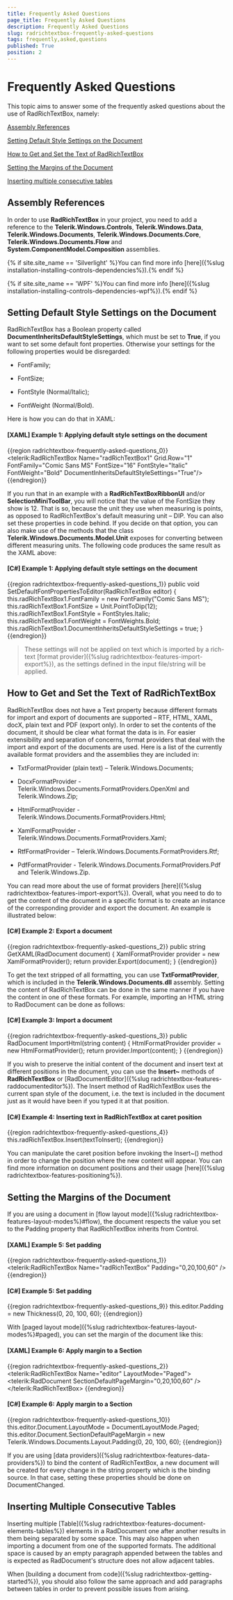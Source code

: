 ```yaml
---
title: Frequently Asked Questions
page_title: Frequently Asked Questions
description: Frequently Asked Questions
slug: radrichtextbox-frequently-asked-questions
tags: frequently,asked,questions
published: True
position: 2
---
```


# Frequently Asked Questions



This topic aims to answer some of the frequently asked questions about the use of RadRichTextBox, namely:

[Assembly References](#assembly-references)

[Setting Default Style Settings on the Document](#setting-default-style-settings-on-the-document)

[How to Get and Set the Text of RadRichTextBox](#how-to-get-and-set-the-text-of-radrichtextbox)

[Setting the Margins of the Document](#setting-the-margins-of-the-document)

[Inserting multiple consecutive tables](#inserting-multiple-consecutive-tables)

## Assembly References

In order to use __RadRichTextBox__ in your project, you need to add a reference to the __Telerik.Windows.Controls__, __Telerik.Windows.Data__, __Telerik.Windows.Documents__, __Telerik.Windows.Documents.Core__, __Telerik.Windows.Documents.Flow__ and __System.ComponentModel.Composition__ assemblies.

{% if site.site_name == 'Silverlight' %}You can find more info [here]({%slug installation-installing-controls-dependencies%}).{% endif %}

{% if site.site_name == 'WPF' %}You can find more info [here]({%slug installation-installing-controls-dependencies-wpf%}).{% endif %}
        

## Setting Default Style Settings on the Document

RadRichTextBox has a Boolean property called __DocumentInheritsDefaultStyleSettings__, which must be set to __True__, if you want to set some default font properties. Otherwise your settings for the following properties would be disregarded:
        

* FontFamily;

* FontSize;

* FontStyle (Normal/Italic);

* FontWeight (Normal/Bold).

Here is how you can do that in XAML:

#### __[XAML] Example 1: Applying default style settings on the document__

{{region radrichtextbox-frequently-asked-questions_0}}
    <telerik:RadRichTextBox Name="radRichTextBox1" Grid.Row="1" FontFamily="Comic Sans MS" FontSize="16" FontStyle="Italic" FontWeight="Bold" DocumentInheritsDefaultStyleSettings="True"/>
{{endregion}}



If you run that in an example with a __RadRichTextBoxRibbonUI__ and/or __SelectionMiniToolBar__, you will notice that the value of the FontSize they show is 12. That is so, because the unit they use when measuring is points, as opposed to RadRichTextBox's default measuring unit – DIP. You can also set these properties in code behind. If you decide on that option, you can also make use of the methods that the class __Telerik.Windows.Documents.Model.Unit__ exposes for converting between different measuring units. The following code produces the same result as the XAML above:
        

#### __[C#] Example 1: Applying default style settings on the document__

{{region radrichtextbox-frequently-asked-questions_1}}
    public void SetDefaultFontPropertiesToEditor(RadRichTextBox editor)
    {
        this.radRichTextBox1.FontFamily = new FontFamily("Comic Sans MS");
        this.radRichTextBox1.FontSize = Unit.PointToDip(12);
        this.radRichTextBox1.FontStyle = FontStyles.Italic;
        this.radRichTextBox1.FontWeight = FontWeights.Bold;
        this.radRichTextBox1.DocumentInheritsDefaultStyleSettings = true;
    }
{{endregion}}



>These settings will not be applied on text which is imported by a rich-text [format provider]({%slug radrichtextbox-features-import-export%}), as the settings defined in the input file/string will be applied.
          

## How to Get and Set the Text of RadRichTextBox

RadRichTextBox does not have a Text property because different formats for import and export of documents are supported – RTF, HTML, XAML, docX, plain text and PDF (export only). In order to set the contents of the document, it should be clear what format the data is in. For easier extensibility and separation of concerns, format providers that deal with the import and export of the documents are used. Here is a list of the currently available format providers and the assemblies they are included in:

* TxtFormatProvider (plain text) – Telerik.Windows.Documents;

* DocxFormatProvider - Telerik.Windows.Documents.FormatProviders.OpenXml and Telerik.Windows.Zip;

* HtmlFormatProvider - Telerik.Windows.Documents.FormatProviders.Html;

* XamlFormatProvider - Telerik.Windows.Documents.FormatProviders.Xaml;

* RtfFormatProvider – Telerik.Windows.Documents.FormatProviders.Rtf;

* PdfFormatProvider - Telerik.Windows.Documents.FormatProviders.Pdf and Telerik.Windows.Zip.

You can read more about the use of format providers [here]({%slug radrichtextbox-features-import-export%}). Overall, what you need to do to get the content of the document in a specific format is to create an instance of the corresponding provider and export the document. An example is illustrated below:
        

#### __[C#] Example 2: Export a document__

{{region radrichtextbox-frequently-asked-questions_2}}
    public string GetXAML(RadDocument document)
    {
        XamlFormatProvider provider = new XamlFormatProvider();
        return provider.Export(document);
    }
{{endregion}}



To get the text stripped of all formatting, you can use __TxtFormatProvider__, which is included in the __Telerik.Windows.Documents.dll__ assembly. Setting the content of RadRichTextBox can be done in the same manner if you have the content in one of these formats. For example, importing an HTML string to RadDocument can be done as follows:
        



#### __[C#] Example 3: Import a document__

{{region radrichtextbox-frequently-asked-questions_3}}
    public RadDocument ImportHtml(string content)
    {
        HtmlFormatProvider provider = new HtmlFormatProvider();
        return provider.Import(content);
    }
{{endregion}}



If you wish to preserve the initial content of the document and insert text at different positions in the document, you can use the __Insert~__ methods of __RadRichTextBox__ or [RadDocumentEditor]({%slug radrichtextbox-features-raddocumenteditor%}). The Insert method of RadRichTextBox uses the current span style of the document, i.e. the text is included in the document just as it would have been if you typed it at that position.
        

#### __[C#] Example 4: Inserting text in RadRichTextBox at caret position__

{{region radrichtextbox-frequently-asked-questions_4}}
    this.radRichTextBox.Insert(textToInsert);
{{endregion}}



You can manipulate the caret position before invoking the Insert~() method in order to change the position where the new content will appear. You can find more information on document positions and their usage [here]({%slug radrichtextbox-features-positioning%}).
        

## Setting the Margins of the Document

If you are using a document in [flow layout mode]({%slug radrichtextbox-features-layout-modes%}#flow), the document respects the value you set to the Padding property that RadRichTextBox inherits from Control. 

#### __[XAML] Example 5: Set padding__

{{region radrichtextbox-frequently-asked-questions_1}}
    <telerik:RadRichTextBox Name="radRichTextBox" Padding="0,20,100,60" />
{{endregion}}


#### __[C#] Example 5: Set padding__

{{region radrichtextbox-frequently-asked-questions_9}}
    this.editor.Padding = new Thickness(0, 20, 100, 60);
{{endregion}}


With [paged layout mode]({%slug radrichtextbox-features-layout-modes%}#paged), you can set the margin of the document like this:



#### __[XAML] Example 6: Apply margin to a Section__

{{region radrichtextbox-frequently-asked-questions_2}}
    <telerik:RadRichTextBox Name="editor" LayoutMode="Paged">
        <telerik:RadDocument SectionDefaultPageMargin="0,20,100,60" />
    </telerik:RadRichTextBox>
{{endregion}}



#### __[C#] Example 6: Apply margin to a Section__

{{region radrichtextbox-frequently-asked-questions_10}}
    this.editor.Document.LayoutMode = DocumentLayoutMode.Paged;
    this.editor.Document.SectionDefaultPageMargin = new Telerik.Windows.Documents.Layout.Padding(0, 20, 100, 60);
{{endregion}}



If you are using [data providers]({%slug radrichtextbox-features-data-providers%}) to bind the content of RadRichTextBox, a new document will be created for every change in the string property which is the binding source. In that case, setting these properties should be done on DocumentChanged.
        

## Inserting Multiple Consecutive Tables

Inserting multiple [Table]({%slug radrichtextbox-features-document-elements-tables%}) elements in a RadDocument one after another results in them being separated by some space. This may also happen when importing a document from one of the supported formats. The additional space is caused by an empty paragraph appended between the tables and is expected as RadDocument's structure does not allow adjacent tables.
        

When [building a document from code]({%slug radrichtextbox-getting-started%}), you should also follow the same approach and add paragraphs between tables in order to prevent possible issues from arising.
        
